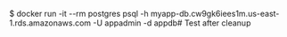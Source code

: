 
$ docker run -it --rm postgres psql -h myapp-db.cw9gk6iees1m.us-east-1.rds.amazonaws.com -U appadmin -d appdb# Test after cleanup
